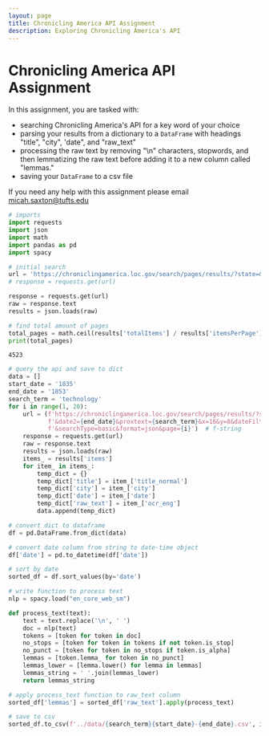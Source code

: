 ```yaml
---
layout: page
title: Chronicling America API Assignment
description: Exploring Chronicling America's API
---
```


# Chronicling America API Assignment
In this assignment, you are tasked with:
* searching Chronicling America's API for a key word of your choice
* parsing your results from a dictionary to a `DataFrame` with headings "title", "city", 'date", and "raw_text"
* processing the raw text by removing "\n" characters, stopwords, and then lemmatizing the raw text before adding it to a new column called "lemmas."
* saving your `DataFrame` to a csv file

If you need any help with this assignment please email micah.saxton@tufts.edu



```python
# imports
import requests
import json
import math
import pandas as pd
import spacy
```


```python
# initial search
url = 'https://chroniclingamerica.loc.gov/search/pages/results/?state=&date1=1777&date2=1963&proxtext=technology&x=0&y=0&dateFilterType=yearRange&rows=20&searchType=basic&format=json'
# response = requests.get(url)

response = requests.get(url)
raw = response.text
results = json.loads(raw)
```


```python
# find total amount of pages
total_pages = math.ceil(results['totalItems'] / results['itemsPerPage'])
print(total_pages)
```

    4523



```python
# query the api and save to dict 
data = []
start_date = '1835'
end_date = '1853'
search_term = 'technology'
for i in range(1, 20):
    url = (f'https://chroniclingamerica.loc.gov/search/pages/results/?state=&date1={start_date}'
           f'&date2={end_date}&proxtext={search_term}&x=16&y=8&dateFilterType=yearRange&rows=20'
           f'&searchType=basic&format=json&page={i}')  # f-string
    response = requests.get(url)
    raw = response.text
    results = json.loads(raw)
    items_ = results['items']
    for item_ in items_:
        temp_dict = {}
        temp_dict['title'] = item_['title_normal']
        temp_dict['city'] = item_['city']
        temp_dict['date'] = item_['date']
        temp_dict['raw_text'] = item_['ocr_eng']
        data.append(temp_dict)
```


```python
# convert dict to dataframe
df = pd.DataFrame.from_dict(data)
```


```python
# convert date column from string to date-time object
df['date'] = pd.to_datetime(df['date'])
```


```python
# sort by date
sorted_df = df.sort_values(by='date')
```


```python
# write function to process text
nlp = spacy.load("en_core_web_sm")

def process_text(text):
    text = text.replace('\n', ' ')
    doc = nlp(text)
    tokens = [token for token in doc]
    no_stops = [token for token in tokens if not token.is_stop]
    no_punct = [token for token in no_stops if token.is_alpha]
    lemmas = [token.lemma_ for token in no_punct]
    lemmas_lower = [lemma.lower() for lemma in lemmas]
    lemmas_string = ' '.join(lemmas_lower)
    return lemmas_string
```


```python
# apply process_text function to raw_text column
sorted_df['lemmas'] = sorted_df['raw_text'].apply(process_text)
```


```python
# save to csv
sorted_df.to_csv(f'../data/{search_term}{start_date}-{end_date}.csv', index=False)
```
